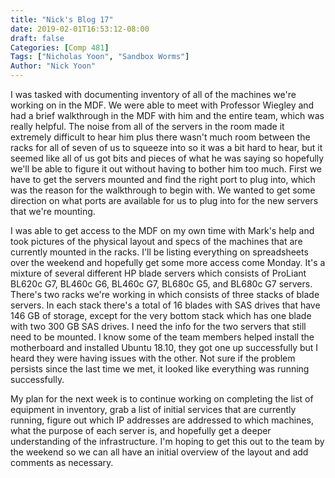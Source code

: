 ```yaml
---
title: "Nick's Blog 17"
date: 2019-02-01T16:53:12-08:00
draft: false
Categories: [Comp 481]
Tags: ["Nicholas Yoon", "Sandbox Worms"]
Author: "Nick Yoon"
---
```

I was tasked with documenting inventory of all of the machines we're working on in the MDF. We were able to meet with Professor Wiegley and had a brief walkthrough in the MDF with him and the entire team, which was really helpful. The noise from all of the servers in the room made it extremely difficult to hear him plus there wasn't much room between the racks for all of seven of us to squeeze into so it was a bit hard to hear, but it seemed like all of us got bits and pieces of what he was saying so hopefully we'll be able to figure it out without having to bother him too much. First we have to get the servers mounted and find the right port to plug into, which was the reason for the walkthrough to begin with. We wanted to get some direction on what ports are available for us to plug into for the new servers that we're mounting. 

I was able to get access to the MDF on my own time with Mark's help and took pictures of the physical layout and specs of the machines that are currently mounted in the racks. I'll be listing everything on spreadsheets over the weekend and hopefully get some more access come Monday. It's a mixture of several different HP blade servers which consists of ProLiant BL620c G7, BL460c G6, BL460c G7, BL680c G5, and BL680c G7 servers. There's two racks we're working in which consists of three stacks of blade servers. In each stack there's a total of 16 blades with SAS drives that have 146 GB of storage, except for the very bottom stack which has one blade with two 300 GB SAS drives. I need the info for the two servers that still need to be mounted. I know some of the team members helped install the motherboard and installed Ubuntu 18.10, they got one up successfully but I heard they were having issues with the other. Not sure if the problem persists since the last time we met, it looked like everything was running successfully. 

My plan for the next week is to continue working on completing the list of equipment in inventory, grab a list of initial services that are currently running, figure out which IP addresses are addressed to which machines, what the purpose of each server is, and hopefully get a deeper understanding of the infrastructure. I'm hoping to get this out to the team by the weekend so we can all have an initial overview of the layout and add comments as necessary. 